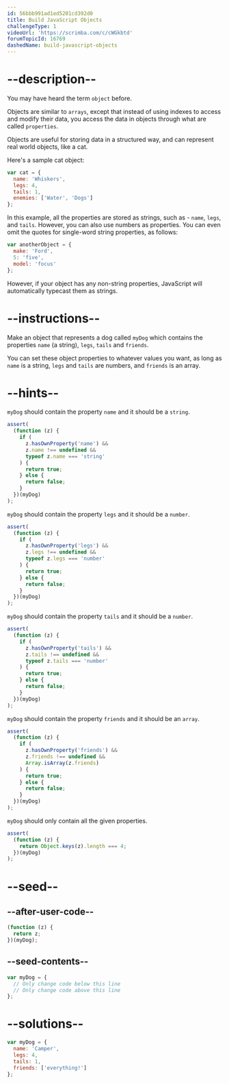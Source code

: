 ```yaml
---
id: 56bbb991ad1ed5201cd392d0
title: Build JavaScript Objects
challengeType: 1
videoUrl: 'https://scrimba.com/c/cWGkbtd'
forumTopicId: 16769
dashedName: build-javascript-objects
---
```


# --description--

You may have heard the term `object` before.

Objects are similar to `arrays`, except that instead of using indexes to access and modify their data, you access the data in objects through what are called `properties`.

Objects are useful for storing data in a structured way, and can represent real world objects, like a cat.

Here's a sample cat object:

```js
var cat = {
  name: 'Whiskers',
  legs: 4,
  tails: 1,
  enemies: ['Water', 'Dogs']
};
```

In this example, all the properties are stored as strings, such as - `name`, `legs`, and `tails`. However, you can also use numbers as properties. You can even omit the quotes for single-word string properties, as follows:

```js
var anotherObject = {
  make: 'Ford',
  5: 'five',
  model: 'focus'
};
```

However, if your object has any non-string properties, JavaScript will automatically typecast them as strings.

# --instructions--

Make an object that represents a dog called `myDog` which contains the properties `name` (a string), `legs`, `tails` and `friends`.

You can set these object properties to whatever values you want, as long as `name` is a string, `legs` and `tails` are numbers, and `friends` is an array.

# --hints--

`myDog` should contain the property `name` and it should be a `string`.

```js
assert(
  (function (z) {
    if (
      z.hasOwnProperty('name') &&
      z.name !== undefined &&
      typeof z.name === 'string'
    ) {
      return true;
    } else {
      return false;
    }
  })(myDog)
);
```

`myDog` should contain the property `legs` and it should be a `number`.

```js
assert(
  (function (z) {
    if (
      z.hasOwnProperty('legs') &&
      z.legs !== undefined &&
      typeof z.legs === 'number'
    ) {
      return true;
    } else {
      return false;
    }
  })(myDog)
);
```

`myDog` should contain the property `tails` and it should be a `number`.

```js
assert(
  (function (z) {
    if (
      z.hasOwnProperty('tails') &&
      z.tails !== undefined &&
      typeof z.tails === 'number'
    ) {
      return true;
    } else {
      return false;
    }
  })(myDog)
);
```

`myDog` should contain the property `friends` and it should be an `array`.

```js
assert(
  (function (z) {
    if (
      z.hasOwnProperty('friends') &&
      z.friends !== undefined &&
      Array.isArray(z.friends)
    ) {
      return true;
    } else {
      return false;
    }
  })(myDog)
);
```

`myDog` should only contain all the given properties.

```js
assert(
  (function (z) {
    return Object.keys(z).length === 4;
  })(myDog)
);
```

# --seed--

## --after-user-code--

```js
(function (z) {
  return z;
})(myDog);
```

## --seed-contents--

```js
var myDog = {
  // Only change code below this line
  // Only change code above this line
};
```

# --solutions--

```js
var myDog = {
  name: 'Camper',
  legs: 4,
  tails: 1,
  friends: ['everything!']
};
```
